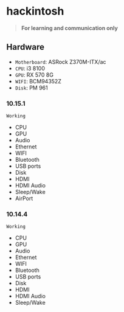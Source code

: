 # hackintosh

> **For learning and communication only**

## Hardware
- `Motherboard`: ASRock Z370M-ITX/ac
- `CPU`: i3 8100
- `GPU`: RX 570 8G
- `WIFI`: BCM94352Z
- `Disk`: PM 961

### 10.15.1

`Working`

- CPU
- GPU
- Audio
- Ethernet
- WIFI
- Bluetooth
- USB ports
- Disk
- HDMI
- HDMI Audio
- Sleep/Wake
- AirPort

### 10.14.4

`Working`

- CPU
- GPU
- Audio
- Ethernet
- WIFI
- Bluetooth
- USB ports
- Disk
- HDMI
- HDMI Audio
- Sleep/Wake